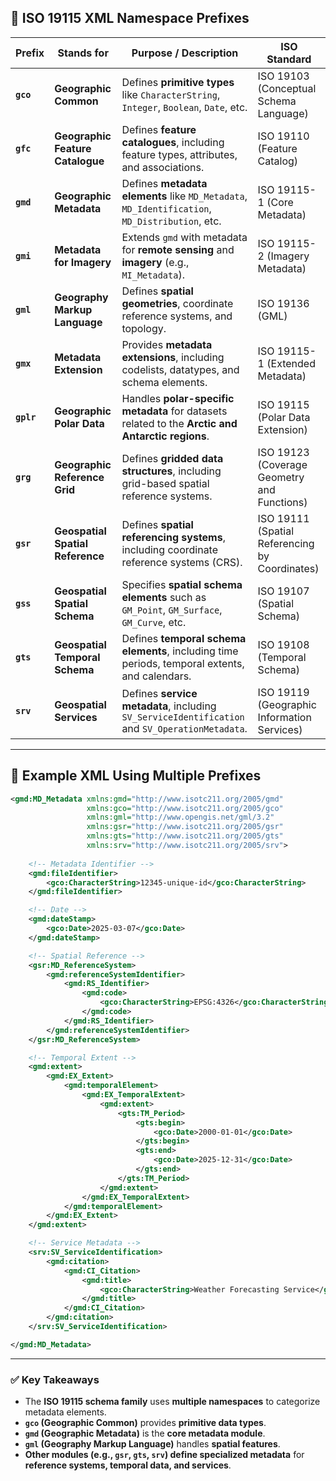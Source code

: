 ﻿
## **📌 ISO 19115 XML Namespace Prefixes**
| **Prefix** | **Stands for** | **Purpose / Description** | **ISO Standard** |
|------------|---------------|---------------------------|------------------|
| **`gco`** | **Geographic Common** | Defines **primitive types** like `CharacterString`, `Integer`, `Boolean`, `Date`, etc. | ISO 19103 (Conceptual Schema Language) |
| **`gfc`** | **Geographic Feature Catalogue** | Defines **feature catalogues**, including feature types, attributes, and associations. | ISO 19110 (Feature Catalog) |
| **`gmd`** | **Geographic Metadata** | Defines **metadata elements** like `MD_Metadata`, `MD_Identification`, `MD_Distribution`, etc. | ISO 19115-1 (Core Metadata) |
| **`gmi`** | **Metadata for Imagery** | Extends `gmd` with metadata for **remote sensing** and **imagery** (e.g., `MI_Metadata`). | ISO 19115-2 (Imagery Metadata) |
| **`gml`** | **Geography Markup Language** | Defines **spatial geometries**, coordinate reference systems, and topology. | ISO 19136 (GML) |
| **`gmx`** | **Metadata Extension** | Provides **metadata extensions**, including codelists, datatypes, and schema elements. | ISO 19115-1 (Extended Metadata) |
| **`gplr`** | **Geographic Polar Data** | Handles **polar-specific metadata** for datasets related to the **Arctic and Antarctic regions**. | ISO 19115 (Polar Data Extension) |
| **`grg`** | **Geographic Reference Grid** | Defines **gridded data structures**, including grid-based spatial reference systems. | ISO 19123 (Coverage Geometry and Functions) |
| **`gsr`** | **Geospatial Spatial Reference** | Defines **spatial referencing systems**, including coordinate reference systems (CRS). | ISO 19111 (Spatial Referencing by Coordinates) |
| **`gss`** | **Geospatial Spatial Schema** | Specifies **spatial schema elements** such as `GM_Point`, `GM_Surface`, `GM_Curve`, etc. | ISO 19107 (Spatial Schema) |
| **`gts`** | **Geospatial Temporal Schema** | Defines **temporal schema elements**, including time periods, temporal extents, and calendars. | ISO 19108 (Temporal Schema) |
| **`srv`** | **Geospatial Services** | Defines **service metadata**, including `SV_ServiceIdentification` and `SV_OperationMetadata`. | ISO 19119 (Geographic Information Services) |

---

## **📌 Example XML Using Multiple Prefixes**
```xml
<gmd:MD_Metadata xmlns:gmd="http://www.isotc211.org/2005/gmd"
                 xmlns:gco="http://www.isotc211.org/2005/gco"
                 xmlns:gml="http://www.opengis.net/gml/3.2"
                 xmlns:gsr="http://www.isotc211.org/2005/gsr"
                 xmlns:gts="http://www.isotc211.org/2005/gts"
                 xmlns:srv="http://www.isotc211.org/2005/srv">
    
    <!-- Metadata Identifier -->
    <gmd:fileIdentifier>
        <gco:CharacterString>12345-unique-id</gco:CharacterString>
    </gmd:fileIdentifier>

    <!-- Date -->
    <gmd:dateStamp>
        <gco:Date>2025-03-07</gco:Date>
    </gmd:dateStamp>

    <!-- Spatial Reference -->
    <gsr:MD_ReferenceSystem>
        <gmd:referenceSystemIdentifier>
            <gmd:RS_Identifier>
                <gmd:code>
                    <gco:CharacterString>EPSG:4326</gco:CharacterString>
                </gmd:code>
            </gmd:RS_Identifier>
        </gmd:referenceSystemIdentifier>
    </gsr:MD_ReferenceSystem>

    <!-- Temporal Extent -->
    <gmd:extent>
        <gmd:EX_Extent>
            <gmd:temporalElement>
                <gmd:EX_TemporalExtent>
                    <gmd:extent>
                        <gts:TM_Period>
                            <gts:begin>
                                <gco:Date>2000-01-01</gco:Date>
                            </gts:begin>
                            <gts:end>
                                <gco:Date>2025-12-31</gco:Date>
                            </gts:end>
                        </gts:TM_Period>
                    </gmd:extent>
                </gmd:EX_TemporalExtent>
            </gmd:temporalElement>
        </gmd:EX_Extent>
    </gmd:extent>

    <!-- Service Metadata -->
    <srv:SV_ServiceIdentification>
        <gmd:citation>
            <gmd:CI_Citation>
                <gmd:title>
                    <gco:CharacterString>Weather Forecasting Service</gco:CharacterString>
                </gmd:title>
            </gmd:CI_Citation>
        </gmd:citation>
    </srv:SV_ServiceIdentification>

</gmd:MD_Metadata>
```

---

### **✅ Key Takeaways**
- The **ISO 19115 schema family** uses **multiple namespaces** to categorize metadata elements.
- **`gco` (Geographic Common)** provides **primitive data types**.
- **`gmd` (Geographic Metadata)** is the **core metadata module**.
- **`gml` (Geography Markup Language)** handles **spatial features**.
- **Other modules (e.g., `gsr`, `gts`, `srv`) define specialized metadata** for **reference systems, temporal data, and services**.
